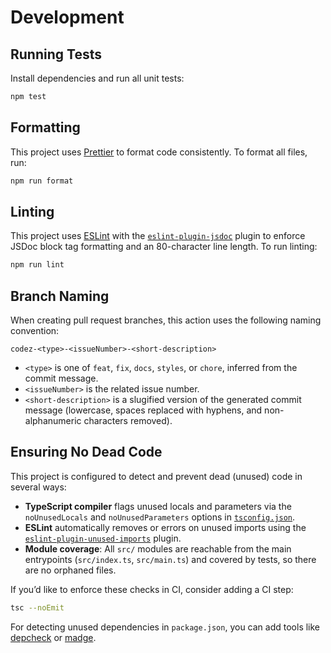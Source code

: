 # Development

## Running Tests

Install dependencies and run all unit tests:

```bash
npm test
```

## Formatting

This project uses [Prettier](https://prettier.io/) to format code consistently. To format all files, run:

```bash
npm run format
```

## Linting

This project uses [ESLint](https://eslint.org/) with the [`eslint-plugin-jsdoc`](https://github.com/gajus/eslint-plugin-jsdoc) plugin to enforce JSDoc block tag formatting and an 80-character line length. To run linting:

```bash
npm run lint
```

## Branch Naming

When creating pull request branches, this action uses the following naming convention:

```text
codez-<type>-<issueNumber>-<short-description>
```

- `<type>` is one of `feat`, `fix`, `docs`, `styles`, or `chore`, inferred from the commit message.
- `<issueNumber>` is the related issue number.
- `<short-description>` is a slugified version of the generated commit message (lowercase, spaces replaced with hyphens, and non-alphanumeric characters removed).

## Ensuring No Dead Code

This project is configured to detect and prevent dead (unused) code in several ways:

- **TypeScript compiler** flags unused locals and parameters via the `noUnusedLocals` and `noUnusedParameters` options in [`tsconfig.json`](../tsconfig.json).
- **ESLint** automatically removes or errors on unused imports using the [`eslint-plugin-unused-imports`](https://github.com/sweepline/eslint-plugin-unused-imports) plugin.
- **Module coverage**: All `src/` modules are reachable from the main entrypoints (`src/index.ts`, `src/main.ts`) and covered by tests, so there are no orphaned files.

If you’d like to enforce these checks in CI, consider adding a CI step:

```bash
tsc --noEmit
```

For detecting unused dependencies in `package.json`, you can add tools like [depcheck](https://github.com/depcheck/depcheck) or [madge](https://github.com/pahen/madge).
